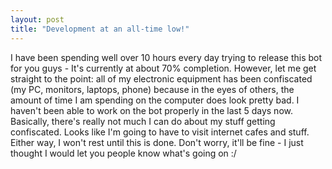 ```yaml
---
layout: post
title: "Development at an all-time low!"
---
```


I have been spending well over 10 hours every day trying to release this bot for you guys - It's currently at about 70% completion. However, let me get straight to the point: all of my electronic equipment has been confiscated (my PC, monitors, laptops, phone) because in the eyes of others, the amount of time I am spending on the computer does look pretty bad. I haven't been able to work on the bot properly in the last 5 days now. Basically, there's really not much I can do about my stuff getting confiscated. Looks like I'm going to have to visit internet cafes and stuff. Either way, I won't rest until this is done. Don't worry, it'll be fine - I just thought I would let you people know what's going on :/

